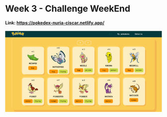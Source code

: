 # Week 3 - Challenge WeekEnd

#### Link: https://pokedex-nuria-ciscar.netlify.app/

![](pokemons.gif)
